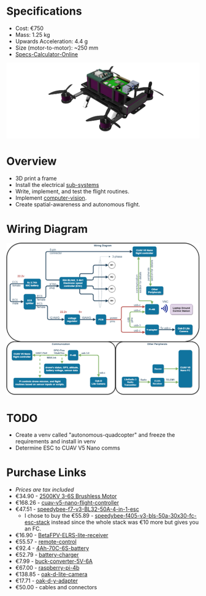 # Specifications
* Cost: €750
* Mass: 1.25 kg
* Upwards Acceleration: 4.4 g
* Size (motor-to-motor): ~250 mm
* [Specs-Calculator-Online](https://ecalc.ch/xcoptercalc.php)

![3d-drone-render](https://github.com/MichaelThamm/autonomous-drone/blob/main/mechanical-design/3d-render.png)

# Overview
* 3D print a frame
* Install the electrical [sub-systems](https://github.com/MichaelThamm/drone-project/tree/main/sub-systems)
* Write, implement, and test the flight routines.
* Implement [computer-vision](https://github.com/MichaelThamm/drone-project/tree/main/sub-systems/vision).
* Create spatial-awareness and autonomous flight.

# Wiring Diagram
![wiring-diagram](electrical-design/wiring-diagram.png)

# TODO
* Create a venv called "autonomous-quadcopter" and freeze the requirements and install in venv
* Determine ESC to CUAV V5 Nano comms

# Purchase Links
* _Prices are tax included_
* €34.90 - [2500KV 3-6S Brushless Motor](https://www.banggood.com/4X-Racerstar-2207-BR2207S-Fire-Edition-2500KV-3-6S-Brushless-Motor-For-RC-Drone-FPV-Racing-Frame-Kit-p-1284981.html?utm_source=googleshopping&utm_medium=cpc_organic&gmcCountry=AT&utm_content=minha&utm_campaign=aceng-pmax-at-en-pc&currency=EUR&cur_warehouse=CN&createTmp=1&utm_source=googleshopping&utm_medium=cpc_eu&utm_content=lynna&utm_campaign=aceng-pmax-at-en-top5ca1-220705&ad_id=&gclid=CjwKCAjwrranBhAEEiwAzbhNtclSIyOhJE-qOn81EOJPpisrpuhJdMc0ZsXfh0jFA0ho2sGsMIhjzhoCMK4QAvD_BwE)
* €168.26 - [cuav-v5-nano-flight-controller](https://store.cuav.net/shop/v5-nano/)
* €47.51 - [speedybee-f7-v3-BL32-50A-4-in-1-esc](https://www.speedybee.com/speedybee-f7-v3-bl32-50a-4-in-1-esc/#Manual)
  * I chose to buy the €55.89 - [speedybee-f405-v3-bls-50a-30x30-fc-esc-stack](https://www.speedybee.com/speedybee-f405-v3-bls-50a-30x30-fc-esc-stack/) instead since the whole stack was €10 more but gives you an FC.
* €16.90 - [BetaFPV-ELRS-lite-receiver](https://www.drone-fpv-racer.com/en/elrs-lite-receiver-by-betafpv-9218.html#/10019-antenna-tower_antenna)
* €55.57 - [remote-control](https://betafpv.com/products/literadio-3-radio-transmitter)
* €92.4 - [4Ah-70C-6S-battery](https://www.snhobbies.com/product_info.php?cPath=903_43_909&products_id=14901)
* €52.79 - [battery-charger](https://www.amazon.com/Charger-Battery-Balance-Discharger-Adapter/dp/B07R18YNZQ/ref=sr_1_5?keywords=6s+lipo+battery+charger&qid=1693670594&sr=8-5)
* €7.99 - [buck-converter-5V-6A](https://universal-solder.ca/product/dc-dc-converter-5v-6a-output-9-36v-input-usb-port/)
* €67.00 - [raspberry-pi-4b](https://www.amazon.de/-/en/Raspberry-ARM-Cortex-A72-WLAN-ac-Bluetooth-Micro-HDMI-Single/dp/B07TC2BK1X/ref=sr_1_4?keywords=raspberry%2Bpi&qid=1691395648&sr=8-4&th=1)
* €138.85 - [oak-d-lite-camera](https://shop.luxonis.com/products/oak-d-lite-1)
* €17.71 - [oak-d-y-adapter](https://shop.luxonis.com/collections/accessories/products/oak-y-adapter)
* €50.00 - cables and connectors